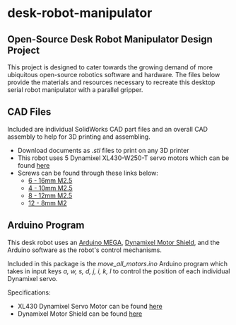 # desk-robot-manipulator

## Open-Source Desk Robot Manipulator Design Project
This project is designed to cater towards the growing demand of more ubiquitous open-source robotics software and hardware. The files below provide the materials and resources necessary to recreate this desktop serial robot manipulator with a parallel gripper. 

## CAD Files
Included are individual SolidWorks CAD part files and an overall CAD assembly to help for 3D printing and assembling.
* Download documents as *.stl* files to print on any 3D printer
* This robot uses 5 Dynamixel XL430-W250-T servo motors which can be found [here](https://www.robotis.us/dynamixel-xl430-w250-t/)
* Screws can be found through these links below:
  * [6 - 16mm M2.5](https://www.mcmaster.com/screws/system-of-measurement~metric/thread-size~m2-5/metric-alloy-steel-hex-drive-flat-head-screws/length~16-mm/)
  * [4 - 10mm M2.5](https://www.mcmaster.com/screws/system-of-measurement~metric/thread-size~m2-5/metric-alloy-steel-hex-drive-flat-head-screws/length~10-mm/)
  * [8 - 12mm M2.5](https://www.mcmaster.com/screws/system-of-measurement~metric/thread-size~m2-5/metric-alloy-steel-hex-drive-flat-head-screws/length~12-mm/)
  * [12 - 8mm M2](https://www.mcmaster.com/screws/system-of-measurement~metric/metric-alloy-steel-hex-drive-flat-head-screws/thread-size~m2/length~8-mm)

## Arduino Program
This desk robot uses an [Arduino MEGA](https://store-usa.arduino.cc/products/arduino-mega-2560-rev3?gclid=Cj0KCQiA2-2eBhClARIsAGLQ2RlWgyga7lHBjxjFDpbEGe1dLKO13caXmnDmHF0M2GgzdpYXbMqWACMaAopeEALw_wcB), [Dynamixel Motor Shield](https://www.robotis.us/dynamixel-shield/), and the Arduino software as the robot's control mechanisms.

Included in this package is the *move_all_motors.ino* Arduino program which takes in input keys *a, w, s, d, j, i, k, l* to control the position of each individual Dynamixel servo. 

Specifications:
* XL430 Dynamixel Servo Motor can be found [here](https://emanual.robotis.com/docs/en/dxl/x/xl430-w250/)
* Dynamixel Motor Shield can be found [here](https://emanual.robotis.com/docs/en/parts/interface/dynamixel_shield/)

